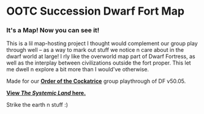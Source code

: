 # OOTC Succession Dwarf Fort Map
### It's a Map! Now you can see it!

This is a lil map-hosting project I thought would complement our group play through well – as a way to mark out stuff we notice n care about in the dwarf world at large! I rly like the overworld map part of Dwarf Fortress, as well as the interplay between civilizations outside the fort proper. This let me dwell n explore a bit more than I would've otherwise.

Made for our **[Order of the Cockatrice](https://junethack.net/clan/OrderOfTheCockatrice)** group playthrough of DF v50.05.

**[View *The Systemic Land* here.]()**

Strike the earth n stuff :)
